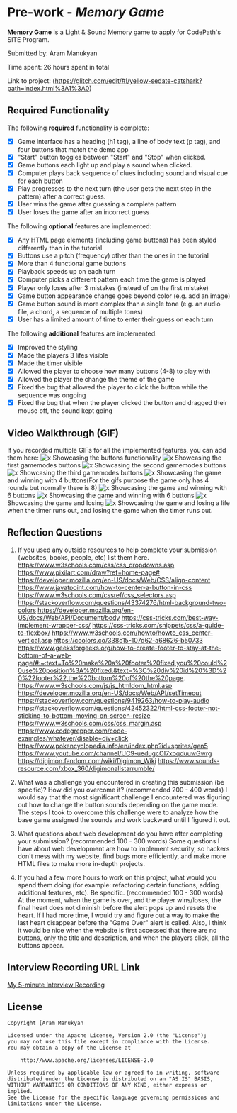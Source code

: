 # Pre-work - *Memory Game*

**Memory Game** is a Light & Sound Memory game to apply for CodePath's SITE Program. 

Submitted by: Aram Manukyan

Time spent: 26 hours spent in total

Link to project: (https://glitch.com/edit/#!/yellow-sedate-catshark?path=index.html%3A1%3A0)

## Required Functionality

The following **required** functionality is complete:

* [x] Game interface has a heading (h1 tag), a line of body text (p tag), and four buttons that match the demo app
* [x] "Start" button toggles between "Start" and "Stop" when clicked. 
* [x] Game buttons each light up and play a sound when clicked. 
* [x] Computer plays back sequence of clues including sound and visual cue for each button
* [x] Play progresses to the next turn (the user gets the next step in the pattern) after a correct guess. 
* [x] User wins the game after guessing a complete pattern
* [x] User loses the game after an incorrect guess

The following **optional** features are implemented:

* [x] Any HTML page elements (including game buttons) has been styled differently than in the tutorial
* [x] Buttons use a pitch (frequency) other than the ones in the tutorial
* [x] More than 4 functional game buttons
* [x] Playback speeds up on each turn
* [x] Computer picks a different pattern each time the game is played
* [x] Player only loses after 3 mistakes (instead of on the first mistake)
* [x] Game button appearance change goes beyond color (e.g. add an image)
* [x] Game button sound is more complex than a single tone (e.g. an audio file, a chord, a sequence of multiple tones)
* [x] User has a limited amount of time to enter their guess on each turn

The following **additional** features are implemented:

- [x] Improved the styling
- [x] Made the players 3 lifes visible
- [x] Made the timer visible
- [x] Allowed the player to choose how many buttons (4-8) to play with
- [x] Allowed the player the change the theme of the game
- [x] Fixed the bug that allowed the player to click the button while the sequence was ongoing
- [x] Fixed the bug that when the player clicked the button and dragged their mouse off, the sound kept going

## Video Walkthrough (GIF)

If you recorded multiple GIFs for all the implemented features, you can add them here:
![x](http://g.recordit.co/HO3I2uN2FL.gif) Showcasing the buttons functionality
![x](http://g.recordit.co/qu0x4CA7Ax.gif) Showcasing the first gamemodes buttons
![x](http://g.recordit.co/ozrpprIJCw.gif) Showcasing the second gamemodes buttons
![x](http://g.recordit.co/odhHEYJlTd.gif) Showcasing the third gamemodes buttons
![x](http://g.recordit.co/XlV865EyXx.gif) Showcasing the game and winning with 4 buttons(For the gifs purpose the game only has 4 rounds but normally there is 8)
![x](http://g.recordit.co/jQDl3XfJPS.gif) Showcasing the game and winning with 6 buttons
![x](http://g.recordit.co/yVBAAsnr3f.gif) Showcasing the game and winning with 6 buttons
![x](http://g.recordit.co/ofPbd1N2m0.gif) Showcasing the game and losing
![x](http://g.recordit.co/vUMQNIc7xr.gif) Showcasing the game and losing a life when the timer runs out, and losing the game when the timer runs out.

## Reflection Questions
1. If you used any outside resources to help complete your submission (websites, books, people, etc) list them here. 
https://www.w3schools.com/css/css_dropdowns.asp
https://www.pixilart.com/draw?ref=home-page#
https://developer.mozilla.org/en-US/docs/Web/CSS/align-content
https://www.javatpoint.com/how-to-center-a-button-in-css
https://www.w3schools.com/cssref/css_selectors.asp
https://stackoverflow.com/questions/43374276/html-background-two-colors
https://developer.mozilla.org/en-US/docs/Web/API/Document/body
https://css-tricks.com/best-way-implement-wrapper-css/
https://css-tricks.com/snippets/css/a-guide-to-flexbox/
https://www.w3schools.com/howto/howto_css_center-vertical.asp
https://coolors.co/338c15-107d62-a68626-b50733
https://www.geeksforgeeks.org/how-to-create-footer-to-stay-at-the-bottom-of-a-web-page/#:~:text=To%20make%20a%20footer%20fixed,you%20could%20use%20position%3A%20fixed.&text=%3C%20div%20id%20%3D%20%22footer%22,the%20bottom%20of%20the%20page.
https://www.w3schools.com/js/js_htmldom_html.asp
https://developer.mozilla.org/en-US/docs/Web/API/setTimeout
https://stackoverflow.com/questions/9419263/how-to-play-audio
https://stackoverflow.com/questions/42452322/html-css-footer-not-sticking-to-bottom-moving-on-screen-resize
https://www.w3schools.com/css/css_margin.asp
https://www.codegrepper.com/code-examples/whatever/disable+div+click
https://www.pokencyclopedia.info/en/index.php?id=sprites/gen5
https://www.youtube.com/channel/UC9-uedugcOI7xoqduuwGwrg
https://digimon.fandom.com/wiki/Digimon_Wiki
https://www.sounds-resource.com/xbox_360/digimonallstarrumble/

2. What was a challenge you encountered in creating this submission (be specific)? How did you overcome it? (recommended 200 - 400 words) 
I would say that the most significant challenge I encountered was figuring out how to change the button sounds depending on the game mode. The steps I took to overcome this challenge were to analyze how the base game assigned the sounds and work backward until I figured it out. 

3. What questions about web development do you have after completing your submission? (recommended 100 - 300 words) 
Some questions I have about web development are how to implement security, so hackers don't mess with my website, find bugs more efficiently, and make more HTML files to make more in-depth projects.

4. If you had a few more hours to work on this project, what would you spend them doing (for example: refactoring certain functions, adding additional features, etc). Be specific. (recommended 100 - 300 words) 
At the moment, when the game is over, and the player wins/loses, the final heart does not diminish before the alert pops up and resets the heart. If I had more time, I would try and figure out a way to make the last heart disappear before the "Game Over" alert is called. Also, I think it would be nice when the website is first accessed that there are no buttons, only the title and description, and when the players click, all the buttons appear.

## Interview Recording URL Link

[My 5-minute Interview Recording](your-link-here)


## License

    Copyright [Aram Manukyan

    Licensed under the Apache License, Version 2.0 (the "License");
    you may not use this file except in compliance with the License.
    You may obtain a copy of the License at

        http://www.apache.org/licenses/LICENSE-2.0

    Unless required by applicable law or agreed to in writing, software
    distributed under the License is distributed on an "AS IS" BASIS,
    WITHOUT WARRANTIES OR CONDITIONS OF ANY KIND, either express or implied.
    See the License for the specific language governing permissions and
    limitations under the License.

